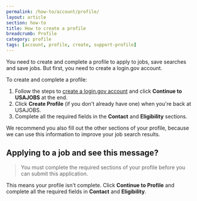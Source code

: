 ```yaml
---
permalink: /how-to/account/profile/
layout: article
section: how-to
title: How to create a profile
breadcrumb: Profile
category: profile
tags: [account, profile, create, support-profile]
---
```


You need to create and complete a profile to apply to jobs, save searches and save jobs. But first, you need to create a login.gov account.

To create and complete a profile:

1. Follow the steps to [create a login.gov account](https://login.usajobs.gov/Access/Transition) and click **Continue to USAJOBS** at the end.
2. Click **Create Profile** (if you don't already have one) when you're back at USAJOBS.
3. Complete all the required fields in the **Contact** and **Eligibility** sections.

We recommend you also fill out the other sections of your profile, because we can use this information to improve your job search results.

## Applying to a job and see this message?

> You must complete the required sections of your profile before you can submit this application.

This means your profile isn't complete. Click **Continue to Profile** and complete all the required fields in **Contact** and **Eligibility**.

